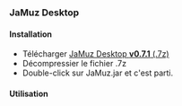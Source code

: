 ### JaMuz Desktop

#### Installation

- Télécharger [JaMuz Desktop **v0.7.1** (.7z)](https://github.com/phramusca/JaMuz/releases/download/v0.7.1/JaMuz_v0.7.1.7z)
- Décompressier le fichier .7z
- Double-click sur JaMuz.jar et c'est parti.

#### Utilisation